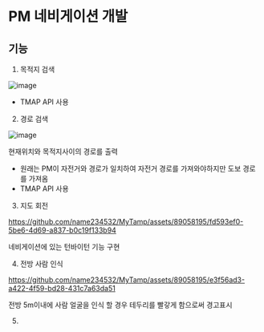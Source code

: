 # PM 네비게이션 개발


## 기능

1. 목적지 검색

![image](https://github.com/name234532/MyTamp/assets/89058195/ec01be54-a194-4948-8bae-e2423e31ab55)

 - TMAP API 사용


2. 경로 검색

![image](https://github.com/name234532/MyTamp/assets/89058195/bd5496af-7799-4256-bd5c-2cad57685d35)

현재위치와 목적지사이의 경로를 출력 
 - 원래는 PM이 자전거와 경로가 일치하여 자전거 경로를 가져와야하지만 도보 경로를 가져옴
 - TMAP API 사용

3. 지도 회전


https://github.com/name234532/MyTamp/assets/89058195/fd593ef0-5be6-4d69-a837-b0c19f133b94

네비게이션에 있는 턴바이턴 기능 구현 

4. 전방 사람 인식


https://github.com/name234532/MyTamp/assets/89058195/e3f56ad3-a422-4f59-bd28-431c7a63da51

전방 5m이내에 사람 얼굴을 인식 할 경우 테두리를 빨갛게 함으로써 경고표시 

5. 
